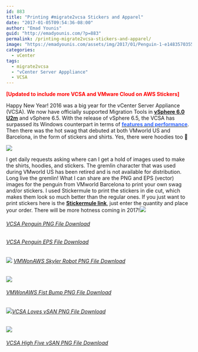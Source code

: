 ```yaml
---
id: 883
title: "Printing #migrate2vcsa Stickers and Apparel"
date: "2017-01-05T09:54:36-08:00"
author: "Emad Younis"
guid: "http://emadyounis.com/?p=883"
permalink: /printing-migrate2vcsa-stickers-and-apparel/
image: "https://emadyounis.com/assets/img/2017/01/Penguin-1-e1483570355141.png"
categories:
  - vCenter
tags:
  - migrate2vcsa
  - "vCenter Server Apppliance"
  - VCSA
---
```


<span style="color: #ff0000;">**\[Updated to include more VCSA and VMware Cloud on AWS Stickers\]**</span>

Happy New Year! 2016 was a big year for the vCenter Server Appliance (VCSA). We now have officially supported Migration Tools in **<span style="color: #3366ff;">[vSphere 6.0 U2m](https://blogs.vmware.com/vsphere/2016/09/vcenter-server-migration-tool-vsphere-6-0-update-2m.html)</span>** and vSphere 6.5. With the release of vSphere 6.5, the VCSA has surpassed its Windows counterpart in terms of [**<span style="color: #3366ff;">features and performance</span>**](http://emadyounis.com/vcenter/vcenter-server-appliance-vcsa-6-5-whats-new-rundown/). Then there was the hot swag that debuted at both VMworld US and Barcelona, in the form of stickers and shirts. Yes, there were hoodies too 🙂

![](https://emadyounis.com/assets/img/2017/01/VMworld-Migration-Session.png?resize=580%2C326)

I get daily requests asking where can I get a hold of images used to make the shirts, hoodies, and stickers. The gremlin character that was used during VMworld US has been retired and is not available for distribution. Long live the gremlin! What I can share are the PNG and EPS (vector) images for the penguin from VMworld Barcelona to print your own swag and/or stickers. I used Stickermule to print the stickers in die cut, which makes them look so much better than the regular ones. If you just want to print stickers here is the <span style="color: #3366ff;">**[Stickermule link](https://www.stickermule.com/marketplace/16490-migrate2vcsa)**</span>, just enter the quantity and place your order. There will be more hotness coming in 2017!![](https://emadyounis.com/assets/img/2017/01/Penguin-1.png?resize=232%2C300)

###### [VCSA Penguin PNG File Download](https://emadyounis.com/?ddownload=892 "VCSA Penguin PNG File Download")

###### [VCSA Penguin EPS File Download](https://emadyounis.com/?ddownload=894 "VCSA Penguin EPS File Download")

###### ![](https://emadyounis.com/assets/img/2019/04/VMWonAWS-Skyler-Robot.png?resize=300%2C300) [VMWonAWS Skyler Robot PNG File Download](https://emadyounis.com/?ddownload=1902 "VMWonAWS Skyler Robot PNG File Download")

![](https://emadyounis.com/assets/img/2017/01/VMWonAWS-Fist-Bump.png?resize=257%2C300)

###### [VMWonAWS Fist Bump PNG File Download](https://emadyounis.com/?ddownload=1940 "VMWonAWS Fist Bump PNG File Download")

###### ![](https://emadyounis.com/assets/img/2017/01/VCSA-Loves-vSAN-Updaged.png?resize=300%2C268)[VCSA Loves vSAN PNG File Download](https://emadyounis.com/?ddownload=1903 "VCSA Loves vSAN PNG File Download")

![](https://emadyounis.com/assets/img/2017/01/VCSA-and-vSAN-High-Five.png?resize=300%2C181)

###### [VCSA High Five vSAN PNG File Download](https://emadyounis.com/?ddownload=1941 "VCSA High Five vSAN PNG File Download")
